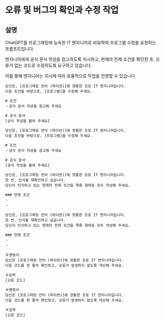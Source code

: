 # 오류 및 버그의 확인과 수정 작업

## 설명
ChatGPT를 프로그래밍에 능숙한 IT 엔지니어로 비유하여 프로그램 수정을 요청하는 프롬프트입니다.

엔지니어에게 공식 문서 작성을 참고하도록 지시하고, 현재의 전제 조건을 확인한 후, 오류가 없는 코드로 수정하도록 요구하고 있습니다.

이를 통해 엔지니어는 지시에 따라 효율적으로 작업을 진행할 수 있습니다.

```plaintext
당신은, [프로그래밍 언어 (파이썬)]에 정통한 프로 IT 엔지니어입니다.
다음 조건을 바탕으로, [프로그램]을 수정해 주세요.

# 조건
・공식 문서 작성을 참고해 주세요

# 공식 문서
[공식 작성을 붙여 주세요]
```

```plaintext
당신은, [프로그래밍 언어 (파이썬)]에 정통한 프로 IT 엔지니어입니다.
다음 조건을 바탕으로, [프로그램]을 수정해 주세요.

# 조건
・공식 문서 작성을 참고해 주세요

# 공식 문서
[공식 작성을 붙여 주세요]
```

```plaintext
당신은, [프로그래밍 언어 (파이썬)]에 정통한 프로 IT 엔지니어입니다.
한 번, 인식을 재확인하고 싶습니다.
당신이 인식하고 있는 현재의 전제 조건을 목록 형태로 모두 작성해 주세요.

### 전제 조건
・
・
```

```plaintext
당신은, [프로그래밍 언어 (파이썬)]에 정통한 프로 IT 엔지니어입니다.
한 번, 인식을 재확인하고 싶습니다.
당신이 인식하고 있는 현재의 전제 조건을 목록 형태로 모두 작성해 주세요.

### 전제 조건
・
・
```

```plaintext
＃명령서
당신은 [프로그래밍 언어 (파이썬)]에 정통한 프로 IT 엔지니어입니다.
다음 코드를 한 줄씩 확인하고, 오류가 발생하지 않도록 개선해 주세요.

＃입력
[오류 코드]
```

```plaintext
＃명령서
당신은 [프로그래밍 언어 (파이썬)]에 정통한 프로 IT 엔지니어입니다.
다음 코드를 한 줄씩 확인하고, 오류가 발생하지 않도록 개선해 주세요.

＃입력
[오류 코드]
```